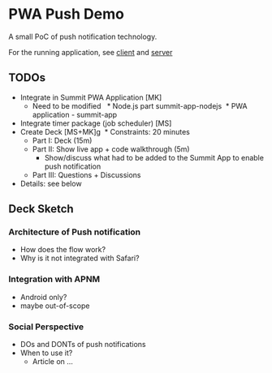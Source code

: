 # PWA Push Demo

A small PoC of push notification technology.

For the running application, see
[client](https://pwa-push-demo2.azurewebsites.net/) and
[server](https://pwa-push-demo2.azurewebsites.net/web_app/index.html)

## TODOs
* Integrate in Summit PWA Application [MK] 
  * Need to be modified
    * Node.js part summit-app-nodejs 
    * PWA application - summit-app
* Integrate timer package (job scheduler) [MS]
* Create Deck [MS+MK]g
  * Constraints: 20 minutes
    * Part I: Deck (15m)
    * Part II: Show live app + code walkthrough (5m)
      * Show/discuss what had to be added to the Summit App to enable push notification
    * Part III: Questions + Discussions
 * Details: see below

## Deck Sketch
### Architecture of Push notification
* How does the flow work?
* Why is it not integrated with Safari?

### Integration with APNM
* Android only?
* maybe out-of-scope

### Social Perspective
* DOs and DONTs of push notifications
* When to use it?
  * Article on ...
